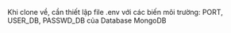 Khi clone về, cần thiết lập file .env với các biến môi trường: 
PORT, USER_DB, PASSWD_DB của Database MongoDB


